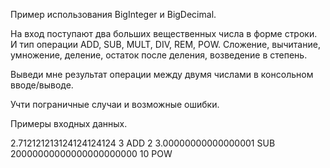 Пример использования BigInteger и BigDecimal. 

На вход поступают два больших вещественных числа в форме строки. И тип операции ADD, SUB, MULT, DIV, REM, POW. Сложение, вычитание, умножение, деление, остаток после деления, возведение в степень.

Выведи мне результат операции между двумя числами в консольном вводе/выводе.

Учти пограничные случаи и возможные ошибки.

Примеры входных данных.

2.712121213124124124124 3 ADD
2 3.00000000000000001 SUB
20000000000000000000000 10 POW 
